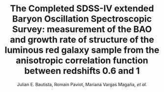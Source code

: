 ---
number: "36"
title: "The Completed SDSS-IV extended Baryon Oscillation Spectroscopic Survey: measurement of the BAO and growth rate of structure of the luminous red galaxy sample from the anisotropic correlation function between redshifts 0.6 and 1"
arxiv_link: "https://arxiv.org/abs/2007.08993"
arxiv_id: "2007.08993"
author: "Julian E. Bautista, Romain Paviot, Mariana Vargas Maga&ntilde;a, <em>et al.</em>"
reviewed: True
journal: "MNRAS, in press (2020)"
doi: "10.1093/mnras/staa2800"
---